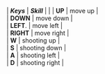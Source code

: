 | ***Keys*** | ***Skill***    | 
|
| **UP**     | move up        |  
| **DOWN**   | move down      |  
| **LEFT**.  | move left      |  
| **RIGHT**  | move right     |  
| **W**      | shooting up    |  
| **S**      | shooting down  |    
| **A**      | shooting left  |    
| **D**      | shooting right |     

